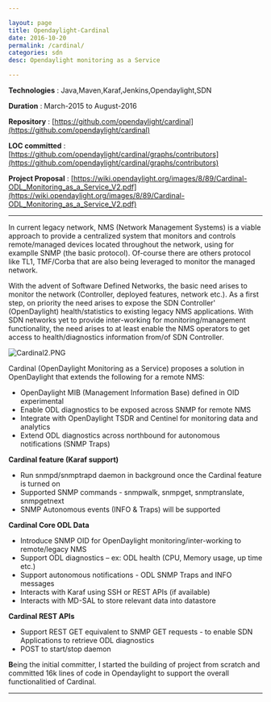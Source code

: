 ```yaml
---

layout: page
title: Opendaylight-Cardinal
date: 2016-10-20
permalink: /cardinal/
categories: sdn
desc: Opendaylight monitoring as a Service

---
```


**Technologies** : Java,Maven,Karaf,Jenkins,Opendaylight,SDN

**Duration** : March-2015 to August-2016

**Repository** : [https://github.com/opendaylight/cardinal](https://github.com/opendaylight/cardinal)

**LOC committed** : [https://github.com/opendaylight/cardinal/graphs/contributors](https://github.com/opendaylight/cardinal/graphs/contributors)

**Project Proposal** : [https://wiki.opendaylight.org/images/8/89/Cardinal-ODL_Monitoring_as_a_Service_V2.pdf](https://wiki.opendaylight.org/images/8/89/Cardinal-ODL_Monitoring_as_a_Service_V2.pdf)

---
In current legacy network, NMS (Network Management Systems) is a viable approach to provide a centralized system that monitors and controls remote/managed devices located throughout the network, using for examplle SNMP (the basic protocol). Of-course there are others protocol like TL1, TMF/Corba that are also being leveraged to monitor the managed network.

With the advent of Software Defined Networks, the basic need arises to monitor the network (Controller, deployed features, network etc.). As a first step, on priority the need arises to expose the SDN Controller' (OpenDaylight) health/statistics to existing legacy NMS applications. With SDN networks yet to provide inter-working for monitoring/management functionality, the need arises to at least enable the NMS operators to get access to health/diagnostics information from/of SDN Controller.

![Cardinal2.PNG]({{site.baseurl}}/assets/Cardinal2.PNG)

Cardinal (OpenDaylight Monitoring as a Service) proposes a solution in OpenDaylight that extends the following for a remote NMS:

- OpenDaylight MIB (Management Information Base) defined in OID experimental
- Enable ODL diagnostics to be exposed across SNMP for remote NMS
- Integrate with OpenDaylight TSDR and Centinel for monitoring data and analytics
- Extend ODL diagnostics across northbound for autonomous notifications (SNMP Traps)



**Cardinal feature (Karaf support)**

- Run snmpd/snmptrapd daemon in background once the Cardinal feature is turned on
- Supported SNMP commands - snmpwalk, snmpget, snmptranslate, snmpgetnext
- SNMP Autonomous events (INFO & Traps) will be supported



**Cardinal Core ODL Data**

- Introduce SNMP OID for OpenDaylight monitoring/inter-working to remote/legacy NMS
- Support ODL diagnostics – ex: ODL health (CPU, Memory usage, up time etc.)
- Support autonomous notifications - ODL SNMP Traps and INFO messages
- Interacts with Karaf using SSH or REST APIs (if available)
- Interacts with MD-SAL to store relevant data into datastore



**Cardinal REST APIs**

- Support REST GET equivalent to SNMP GET requests - to enable SDN Applications to retrieve ODL diagnostics
- POST to start/stop daemon



**B**eing the initial committer, I started the building of project from scratch and committed 16k lines of code in Opendaylight to support the overall functionalitied of Cardinal.

---
